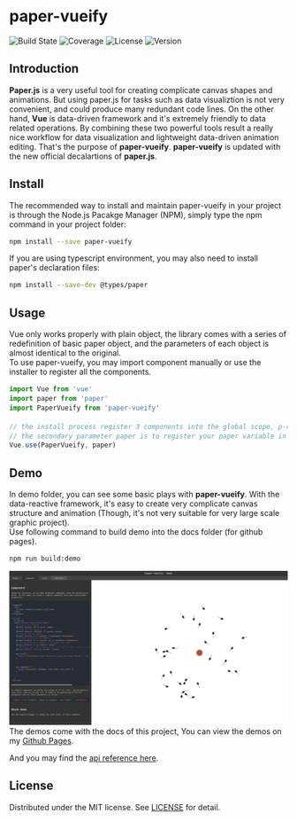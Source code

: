 # paper-vueify
![Build State](https://img.shields.io/travis/luz-alphacode/paper-vueify.svg?style=flat-square)
![Coverage](https://img.shields.io/codecov/c/github/luz-alphacode/paper-vueify.svg?style=flat-square)
![License](https://img.shields.io/github/license/luz-alphacode/paper-vueify.svg?color=%23333&style=flat-square)
![Version](https://img.shields.io/github/package-json/v/luz-alphacode/paper-vueify.svg?style=flat-square)
## Introduction
**Paper.js** is a very useful tool for creating complicate canvas shapes and animations. But using paper.js for tasks such as data visualiztion is not very convenient, and could produce many redundant code lines. On the other hand, **Vue** is data-driven framework and it's extremely friendly to data related operations. By combining these two powerful tools result a really nice workflow for data visualization and lightweight data-driven animation editing. That's the purpose of **paper-vueify**. **paper-vueify** is updated with the new official decalartions of **paper.js**.

## Install
The recommended way to install and maintain paper-vueify in your project is through the Node.js Pacakge Manager (NPM), simply type the npm command in your project folder:

```sh
npm install --save paper-vueify
```
If you are using typescript environment, you may also need to install paper's declaration files:
```sh
npm install --save-dev @types/paper
```

## Usage
Vue only works properly with plain object, the library comes with a series of redefinition of basic paper object, and the parameters of each object is almost identical to the original.
<br/>To use paper-vueify, you may import component manually or use the installer to register all the components.
```javascript
import Vue from 'vue'
import paper from 'paper'
import PaperVueify from 'paper-vueify'

// the install process register 3 components into the global scope, p-canvas, p-item and p-symbol-definition
// the secondary parameter paper is to register your paper variable in current scope, or there will be two seperated PaperScope and the p-canvas will not work properly.
Vue.use(PaperVueify, paper)
```

## Demo
In demo folder, you can see some basic plays with **paper-vueify**. With the data-reactive framework, it's easy to create very complicate canvas structure and animation (Though, it's not very suitable for very large scale graphic project).
<br/>Use following command to build demo into the docs folder (for github pages).
```sh
npm run build:demo
```
![Preview](/public/preview.jpg)
The demos come with the docs of this project, You can view the demos on my [Github Pages](https://luz-alphacode.github.io/paper-vueify/).

And you may find the [api reference here](https://luz-alphacode.github.io/paper-vueify/api/).

## License
Distributed under the MIT license. See [LICENSE](https://github.com/luz-alphacode/paper-vueify/blob/master/LICENSE) for detail.
